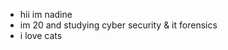 - hii im nadine
- im 20 and studying cyber security & it forensics
- i love cats

<!---
nadinesx000/nadinesx000 is a ✨ special ✨ repository because its `README.md` (this file) appears on your GitHub profile.
You can click the Preview link to take a look at your changes.
--->
